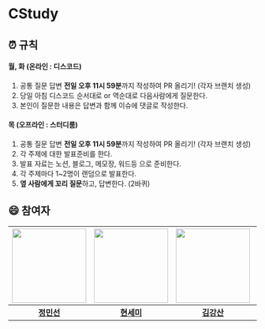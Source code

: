 # CStudy
## ⏰ 규칙
#### **월, 화 (온라인 : 디스코드)**
1. 공통 질문 답변 **전일 오후 11시 59분**까지 작성하여 PR 올리기! (각자 브랜치 생성)
2. 당일 아침 디스코드 순서대로 or 역순대로 다음사람에게 질문한다.
3. 본인이 질문한 내용은 답변과 함께 이슈에 댓글로 작성한다.

#### **목 (오프라인 : 스터디룸)**
1. 공통 질문 답변 **전일 오후 11시 59분**까지 작성하여 PR 올리기! (각자 브랜치 생성)
2. 각 주제에 대한 발표준비를 한다.
3. 발표 자료는 노션, 블로그, 메모장, 워드등 으로 준비한다.
4. 각 주제마다 1~2명이 랜덤으로 발표한다.
5. **옆 사람에게 꼬리 질문**하고, 답변한다. (2바퀴)

## 😄 참여자
|<img src="https://avatars.githubusercontent.com/emoee" width="150" height="150"/>|<img src="https://avatars.githubusercontent.com/SemiHyeon" width="150" height="150"/>|<img src="https://avatars.githubusercontent.com/devstar1223" width="150" height="150"/>|<img src="https://avatars.githubusercontent.com/hye-on" width="150" height="150"/>|
|:-:|:-:|:-:|:-:|
|[**정민선**](https://github.com/emoee)|[**현세미**](https://github.com/SemiHyeon)|[**김강산**](https://github.com/devstar1223)|[**조혜온**](https://github.com/hye-on)|


